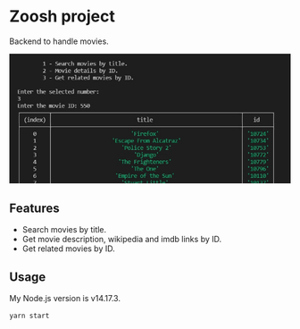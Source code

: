 # Zoosh project

Backend to handle movies.

<img src="Images/Related.png" width="800">

## Features

 * Search movies by title.
 * Get movie description, wikipedia and imdb links by ID.
 * Get related movies by ID. 


## Usage
 My Node.js version is v14.17.3. 
```
yarn start
```